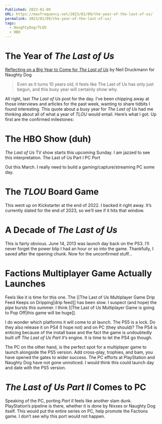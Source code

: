 ```yaml
---
Published: 2023-01-09
URL: https://maxfrequency.net/2023/01/09/the-year-of-the-last-of-us/
permalink: 2023/01/09/the-year-of-the-last-of-us/
tags:
  - NaughtyDog/TLOU
  - HBO
---
```

# The Year of *The Last of Us*

[Reflecting on a Big Year to Come for *The Last of Us*](https://www.naughtydog.com/blog/the_last_of_us_10th_anniversary_kickoff) by Neil Druckmann for Naughty Dog

> Even as it turns 10 years old, it feels like The Last of Us has only just begun, and this busy year will certainly show why.

All right, last *The Last of Us* post for the day. I’ve been chipping away at those interviews and articles for the past week, wanting to share tidbits I found interesting. This quote about a busy year for *The Last of Us* had me thinking about all of what a year of *TLOU* would entail. Here’s what I got. Up first are the confirmed milestones:
# The HBO Show (duh)

*The Last of Us* TV show starts this upcoming Sunday. I am jazzed to see this interpretation.
The Last of Us Part I PC Port

Out this March. I really need to build a gaming/capture/streaming PC some day.
# The *TLOU* Board Game

This went up on Kickstarter at the end of 2022. I backed it right away. It’s currently slated for the end of 2023, so we’ll see if it hits that window.
# A Decade of *The Last of Us*

This is fairly obvious. June 14, 2013 was launch day back on the PS3. I’ll never forget the power blip I had an hour or so into the game. Thankfully, I saved after the opening chunk. Now for the unconfirmed stuff…
# Factions Multiplayer Game Actually Launches

Feels like it is time for this one. The [[The Last of Us Multiplayer Game Drip Feed Keeps on Dripping|drip feed]] has been slow. I suspect (and hope) the pipe bursts this summer. I think [[The Last of Us Multiplayer Game is going to Pop Off|this game will be huge]].

I do wonder which platforms it will come to at launch. The PS5 is a lock. Do they also release it on PS4 (I hope not) and on PC (they should)? The PS4 is enticing because of the install base and the fact the game is undoubtedly built off *The Last of Us Part II*‘s engine. It is time to let the PS4 go though.

The PC on the other hand, is the perfect spot for a multiplayer game to launch alongside the PS5 version. Add cross-play, trophies, and bam, you have opened the gates to wider success. The PC efforts at PlayStation and Naughty Dog have not gone unnoticed. I would think this could launch day and date with the PS5 version.
# *The Last of Us Part II* Comes to PC

Speaking of the PC, porting *Part II* feels like another slam dunk. PlayStation’s pipeline is there, whether it is done by Nixxes or Naughty Dog itself. This would put the entire series on PC, help promote the Factions game. I don’t see why this port would not happen.